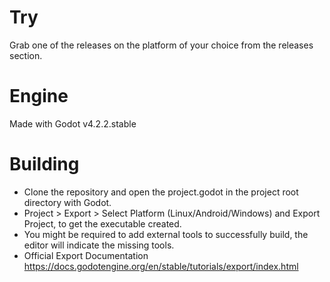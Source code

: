 # Try
Grab one of the releases on the platform of your choice from the releases section.

# Engine
Made with Godot v4.2.2.stable

# Building
- Clone the repository and open the project.godot in the project root directory with Godot.
- Project > Export > Select Platform (Linux/Android/Windows) and Export Project, to get the executable created.
- You might be required to add external tools to successfully build, the editor will indicate the missing tools.
- Official Export Documentation
https://docs.godotengine.org/en/stable/tutorials/export/index.html
